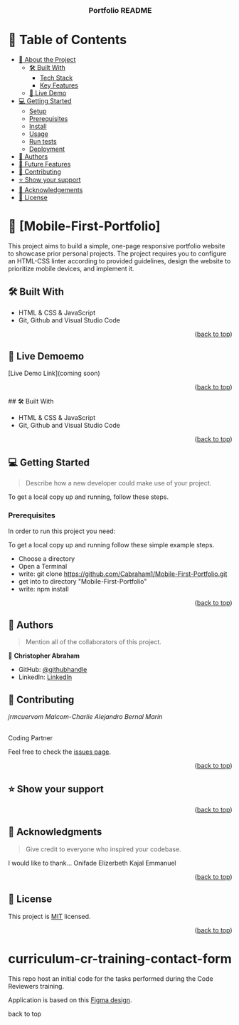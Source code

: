
<div align="center">
  <br/>

  <h3><b>Portfolio README</b></h3>

</div>

<!-- TABLE OF CONTENTS -->

# 📗 Table of Contents

- [📖 About the Project](#about-project)
  - [🛠 Built With](#built-with)
    - [Tech Stack](#tech-stack)
    - [Key Features](#key-features)
  - [🚀 Live Demo](#live-demo)
- [💻 Getting Started](#getting-started)
  - [Setup](#setup)
  - [Prerequisites](#prerequisites)
  - [Install](#install)
  - [Usage](#usage)
  - [Run tests](#run-tests)
  - [Deployment](#triangular_flag_on_post-deployment)
- [👥 Authors](#authors)
- [🔭 Future Features](#future-features)
- [🤝 Contributing](#contributing)
- [⭐️ Show your support](#support)
- [🙏 Acknowledgements](#acknowledgements)
- [📝 License](#license)

# 📖 [Mobile-First-Portfolio] <a name="about-project"></a>

This project aims to build a simple, one-page responsive portfolio website to showcase prior personal projects. The project requires you to configure an HTML-CSS linter according to provided guidelines, design the website to prioritize mobile devices, and implement it.

## 🛠 Built With <a name="built-with"></a>

- HTML & CSS & JavaScript
- Git, Github and Visual Studio Code

<p align="right">(<a href="#readme-top">back to top</a>)</p>

## 🚀 Live Demoemo <a name="#live-demo"></a>
[Live Demo Link](coming soon)


<p align="right">(<a href="#readme-top">back to top</a>)</p>
## 🛠 Built With <a name="built-with"></a>

- HTML & CSS & JavaScript
- Git, Github and Visual Studio Code

<p align="right">(<a href="#readme-top">back to top</a>)</p>

<!-- GETTING STARTED -->

## 💻 Getting Started <a name="getting-started"></a>

> Describe how a new developer could make use of your project.

To get a local copy up and running, follow these steps.

### Prerequisites

In order to run this project you need:

To get a local copy up and running follow these simple example steps.

- Choose a directory
- Open a Terminal
- write: git clone https://github.com/Cabraham1/Mobile-First-Portfolio.git
- get into to directory "Mobile-First-Portfolio"
- write: npm install

<p align="right">(<a href="#readme-top">back to top</a>)</p>

<!-- AUTHORS -->

## 👥 Authors <a name="authors"></a>

> Mention all of the collaborators of this project.

👤 **Christopher Abraham**

- GitHub: [@githubhandle](https://github.com/cabraham1)
- LinkedIn: [LinkedIn](https://www.linkedin.com/in/abrahamchristopher)

<!-- CONTRIBUTING -->

## 🤝 Contributing <a name="contributor"></a>

 *jrmcuervom*
 *Malcom-Charlie*
 *Alejandro Bernal Marín*

 <br> Coding Partner<br>

Feel free to check the [issues page](../../issues/).

<p align="right">(<a href="#readme-top">back to top</a>)</p>

<!-- SUPPORT -->

## ⭐️ Show your support <a name="support"></a>



<p align="right">(<a href="#readme-top">back to top</a>)</p>

<!-- ACKNOWLEDGEMENTS -->

## 🙏 Acknowledgments <a name="acknowledgements"></a>

> Give credit to everyone who inspired your codebase.

I would like to thank...
Onifade
Elizerbeth
Kajal
Emmanuel

<p align="right">(<a href="#readme-top">back to top</a>)</p>

<!-- LICENSE -->

## 📝 License <a name="license"></a>

This project is [MIT](./MIT.md) licensed.



<p align="right">(<a href="#readme-top">back to top</a>)</p>

# curriculum-cr-training-contact-form

This repo host an initial code for the tasks performed during the Code Reviewers training.

Application is based on this [Figma design](https://www.figma.com/file/t3EJUCAEViw3QasuJLPLVT/Microverse-Student-Potfolio-Templates-Main?node-id=1%3A1471).

<a name="readme-top">back to top</a>